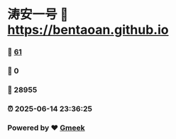 # 涛安一号 :link: https://bentaoan.github.io 
### :page_facing_up: [61](https://bentaoan.github.io/tag.html) 
### :speech_balloon: 0 
### :hibiscus: 28955 
### :alarm_clock: 2025-06-14 23:36:25 
### Powered by :heart: [Gmeek](https://github.com/Meekdai/Gmeek)
